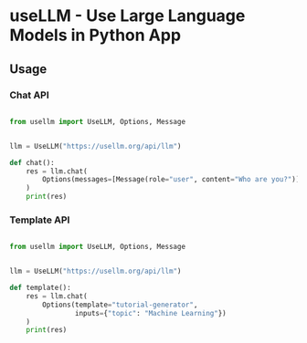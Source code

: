 # useLLM - Use Large Language Models in Python App

## Usage

### Chat API

```python

from usellm import UseLLM, Options, Message


llm = UseLLM("https://usellm.org/api/llm")

def chat():
    res = llm.chat(
        Options(messages=[Message(role="user", content="Who are you?")])
    )
    print(res)

```

### Template API

```python

from usellm import UseLLM, Options, Message


llm = UseLLM("https://usellm.org/api/llm")

def template():
    res = llm.chat(
        Options(template="tutorial-generator",
                inputs={"topic": "Machine Learning"})
    )
    print(res)

```

